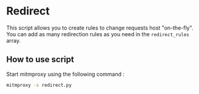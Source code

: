 # Redirect

This script allows you to create rules to change requests host "on-the-fly". You can add as many redirection rules as you need in the `redirect_rules` array.

## How to use script

Start mitmproxy using the following command :

```bash
mitmproxy -s redirect.py
```
